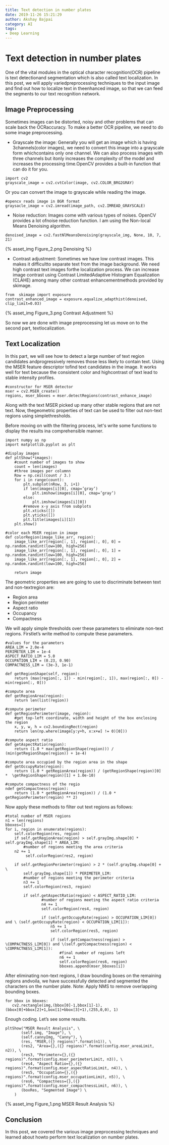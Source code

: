```yaml
---
title: Text detection in number plates
date: 2019-11-26 15:21:29
author: Akshay Bajpai
category: AI
tags: 
- Deep Learning
---
```


# Text detection in number plates
One of the vital modules in the optical character recognition(OCR) pipeline is text detectionand segmentation which is also called text localization. In this post, we will apply variedpreprocessing techniques to the input image and find out how to localize text in theenhanced image, so that we can feed the segments to our text recognition network.

## Image Preprocessing
Sometimes images can be distorted, noisy and other problems that can scale back the OCRaccuracy. To make a better OCR pipeline, we need to do some image preprocessing.

* Grayscale the image: Generally you will get an image which is having 3channels(color images), we need to convert this image into a grayscale form whichcontains only one channel. We can also process images with three channels but itonly increases the complexity of the model and increases the processing time.OpenCV provides a built-in function that can do it for you.


```
import cv2
grayscale_image = cv2.cvtColor(image, cv2.COLOR_BRG2GRAY)
```
Or you can convert the image to grayscale while reading the image.
```
#opencv reads image in BGR format
graysacle_image = cv2.imread(image_path, cv2.IMREAD_GRAYSCALE)
```

* Noise reduction: Images come with various types of noises. OpenCV provides a lot ofnoise reduction function. I am using the Non-local Means Denoising algorithm.

```
denoised_image = cv2.fastNlMeansDenoising(grayscale_img, None, 10, 7, 21)
```

{% asset_img Figure_2.png Denoising %}

* Contrast adjustment: Sometimes we have low contrast images. This makes it difficultto separate text from the image background. We need high contrast text images forthe localization process. We can increase image contrast using Contrast LimitedAdaptive Histogram Equalization (CLAHE) among many other contrast enhancementmethods provided by skimage.

```
from  skimage import exposure
contrast_enhanced_image = exposure.equalize_adapthist(denoised, clip_limit=0.03)
```

{% asset_img Figure_3.png Contrast Adjustment %}

So now we are done with image preprocessing let us move on to the second part, textlocalization.

## Text Localization

In this part, we will see how to detect a large number of text region candidates andprogressively removes those less likely to contain text. Using the MSER feature descriptor tofind text candidates in the image. It works well for text because the consistent color and highcontrast of text lead to stable intensity profiles.

```
#constructor for MSER detector
mser = cv2.MSER_create()
regions, mser_bboxes = mser.detectRegions(contrast_enhance_image)
```

Along with the text MSER picked up many other stable regions that are not text. Now, thegeometric properties of text can be used to filter out non-text regions using simplethresholds.

Before moving on with the filtering process, let's write some functions to display the results ina comprehensible manner.

```
import numpy as np
import matplotlib.pyplot as plt

#display images
def pltShow(*images):
    #count number of images to show
    count = len(images)
    #three images per columnn
    Row = np.ceil(count / 3.)
    for i in range(count):
        plt.subplot(nRow, 3, i+1)
        if len(images[i][0], cmap=’gray’)
            plt.imshow(images[i][0], cmap=’gray’)
        else:
            plt.imshow(images[i][0])
        #remove x-y axis from subplots
        plt.xticks([])
        plt.yticks([])
        plt.title(images[i][1])
    plt.show()

#color each MSER region in image
def colorRegion(image_like_arr, region):
    image_like_arr[region[:, 1], region[:, 0], 0] = np.random.randint(low=100, high=256)
    image_like_arr[region[:, 1], region[:, 0], 1] = np.random.randint(low=100, high=256)
    image_like_arr[region[:, 1], region[:, 0], 2] = np.random.randint(low=100, high=256)

    return image
```

The geometric properties we are going to use to discriminate between text and non-textregion are:

* Region area
* Region perimeter
* Aspect ratio
* Occupancy
* Compactness

We will apply simple thresholds over these parameters to eliminate non-text regions. Firstlet’s write method to compute these parameters.

```
#values for the parameters
AREA_LIM = 2.0e-4
PERIMETER_LIM = 1e-4
ASPECT_RATIO_LIM = 5.0
OCCUPATION_LIM = (0.23, 0.90)
COMPACTNESS_LIM = (3e-3, 1e-1)

def getRegionShape(self, region): 
    return (max(region[:, 1]) - min(region[:, 1]), max(region[:, 0]) - min(region[:, 0]))
    
#compute area
def getRegionArea(region):
    return len(list(region))

#compute perimeter
def getRegionPerimeter(image, region):
    #get top-left coordinate, width and height of the box enclosing the region
    x, y, w, h = cv2.boundingRect(region)
    return len(np.where(image[y:y+h, x:x+w] != 0)[0]))
    
#compute aspect ratio
def getAspectRatio(region):    
    return (1.0 * max(getRegionShape(region))) / (min(getRegionShape(region)) + 1e-4)

#compute area occupied by the region area in the shape
def getOccupyRate(region):
    return (1.0 * getRegionArea(region)) / (getRegionShape(region)[0] *  \getRegionShape(region)[1] + 1.0e-10)
    
#compute compactness of the regio
ndef getCompactness(region):    
    return (1.0 * getRegionArea(region)) / (1.0 * getRegionPerimeter(region) ** 2)
```

Now apply these methods to filter out text regions  as follows:

```
#total number of MSER regions
n1 = len(regions)
bboxes=[]
for i, region in enumerate(regions):
    self.colorRegion(res, region)
    if self.getRegionArea(region) > self.grayImg.shape[0] * self.grayImg.shape[1] * AREA_LIM:
   	    #number of regions meeting the area criteria
    n2 += 1
   		 self.colorRegion(res2, region)

    if self.getRegionPerimeter(region) > 2 * (self.grayImg.shape[0] + \
        self.grayImg.shape[1]) * PERIMETER_LIM:
   		#number of regions meeting the perimeter criteria
        n3 += 1
   		self.colorRegion(res3, region)
			 
        if self.getAspectRatio(region) < ASPECT_RATIO_LIM:
   				#number of regions meeting the aspect ratio criteria 
                n4 += 1
   				self.colorRegion(res4, region)

   				if (self.getOccupyRate(region) > OCCUPATION_LIM[0]) and \ (self.getOccupyRate(region) < OCCUPATION_LIM[1]):
   					n5 += 1
   					self.colorRegion(res5, region)

   					if (self.getCompactness(region) > \COMPACTNESS_LIM[0]) and \(self.getCompactness(region) < \COMPACTNESS_LIM[1]):
   						#final number of regions left 
                        n6 += 1
   						self.colorRegion(res6, region)
                        bboxes.append(mser_bboxes[i])
```

After eliminating non-text regions, I draw bounding boxes on the remaining regions andvoila, we have successfully detected and segmented the characters on the number plate.
Note: Apply NMS to remove overlapping bounding boxes.

```
for bbox in bboxes:
   cv2.rectangle(img,(bbox[0]-1,bbox[1]-1),(bbox[0]+bbox[2]+1,box[1]+bbox[3]+1),(255,0,0), 1)
```

Enough coding. Let’s see some results.

```
pltShow("MSER Result Analysis", \
   	   (self.img, "Image"), \
   	   (self.cannyImg, "Canny"), \
   	   (res, "MSER,({} regions)".format(n1)), \
   	   (res2, "Area={},({} regions)".format(config.mser_areaLimit, n2)), \
   	   (res3, "Perimeter={},({} regions)".format(config.mser_perimeterLimit, n3)), \
   	   (res4, "Aspect Ratio={},({} regions)".format(config.mser_aspectRatioLimit, n4)), \
   	   (res5, "Occupation={},({} regions)".format(config.mser_occupationLimit, n5)), \
   	   (res6, "Compactness={},({} regions)".format(config.mser_compactnessLimit, n6)), \
   	   (boxRes, "Segmented Image") \
   	)
```

{% asset_img Figure_1.png MSER Result Analysis %}

## Conclusion

In this post, we covered the various image preprocessing techniques and learned about howto perform text localization on number plates.
